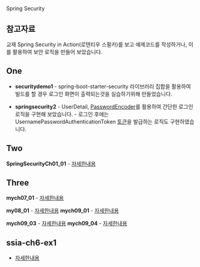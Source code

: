 #
Spring Security

## 참고자료
교재 Spring Security in Action(로텐티우 스필카)를 보고 예제코드를 작성하거나,  이를 활용하여 보안 로직을 만들어 보았습니다.



## One
- **securitydemo1**
        - spring-boot-starter-security 라이브러리 집합을 활용하여 빌드를 할 경우 로그인 화면이 출력되는것을 실습하기위해 만들었습니다.

- **springsecurity2**
        - UserDetail, [PasswordEncoder](https://github.com/imsukju/MyStudyNote/blob/main/SpringSecurity/PasswordEncoder.md)를 활용하여 간단한 로그인 로직을 구현해 보았습니다.
        - 로그인 후에는 UsernamePasswordAuthenticationToken [토큰](https://github.com/imsukju/MyStudyNote/blob/main/SpringSecurity/JWT%ED%86%A0%ED%81%B0.md)을 발급하는 로직도 구현하였습니다.




## Two
**SpringSecurityCh01_01**
    - [자세한내용](./Two/SpringSecurityCh01_01/README.md)



## Three

**mych07_01**
    - [자세한내용](./Three/mych07_01/README.md)

**my08_01**
    - [자세한내용](./Three/my08_01/README.md)
**mych09_01**
    - [자세한내용](./Three/mych09_01/README.md)

**mych09_03**
    - [자세한내용](./Three/mych09_03/README.md)
**mych09_04**
    - [자세한내용](./Three/mych09_04/README.md)

## ssia-ch6-ex1
- [자세한내용](./ssia-ch6-ex1/README.md)